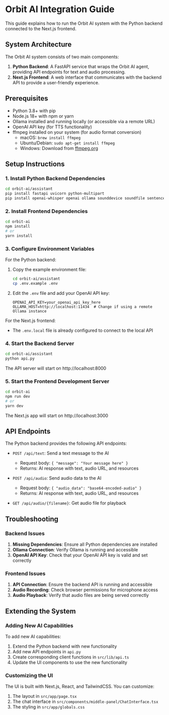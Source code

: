 # Orbit AI Integration Guide

This guide explains how to run the Orbit AI system with the Python backend connected to the Next.js frontend.

## System Architecture

The Orbit AI system consists of two main components:

1. **Python Backend**: A FastAPI service that wraps the Orbit AI agent, providing API endpoints for text and audio processing.
2. **Next.js Frontend**: A web interface that communicates with the backend API to provide a user-friendly experience.

## Prerequisites

- Python 3.8+ with pip
- Node.js 18+ with npm or yarn
- Ollama installed and running locally (or accessible via a remote URL)
- OpenAI API key (for TTS functionality)
- ffmpeg installed on your system (for audio format conversion)
  - macOS: `brew install ffmpeg`
  - Ubuntu/Debian: `sudo apt-get install ffmpeg`
  - Windows: Download from [ffmpeg.org](https://ffmpeg.org/download.html)

## Setup Instructions

### 1. Install Python Backend Dependencies

```bash
cd orbit-ai/assistant
pip install fastapi uvicorn python-multipart
pip install openai-whisper openai ollama sounddevice soundfile sentence-transformers faiss-cpu
```

### 2. Install Frontend Dependencies

```bash
cd orbit-ai
npm install
# or
yarn install
```

### 3. Configure Environment Variables

For the Python backend:
1. Copy the example environment file:
   ```bash
   cd orbit-ai/assistant
   cp .env.example .env
   ```
2. Edit the `.env` file and add your OpenAI API key:
   ```
   OPENAI_API_KEY=your_openai_api_key_here
   OLLAMA_HOST=http://localhost:11434  # Change if using a remote Ollama instance
   ```

For the Next.js frontend:
- The `.env.local` file is already configured to connect to the local API

### 4. Start the Backend Server

```bash
cd orbit-ai/assistant
python api.py
```

The API server will start on http://localhost:8000

### 5. Start the Frontend Development Server

```bash
cd orbit-ai
npm run dev
# or
yarn dev
```

The Next.js app will start on http://localhost:3000

## API Endpoints

The Python backend provides the following API endpoints:

- `POST /api/text`: Send a text message to the AI
  - Request body: `{ "message": "Your message here" }`
  - Returns: AI response with text, audio URL, and resources

- `POST /api/audio`: Send audio data to the AI
  - Request body: `{ "audio_data": "base64-encoded-audio" }`
  - Returns: AI response with text, audio URL, and resources

- `GET /api/audio/{filename}`: Get audio file for playback

## Troubleshooting

### Backend Issues

1. **Missing Dependencies**: Ensure all Python dependencies are installed
2. **Ollama Connection**: Verify Ollama is running and accessible
3. **OpenAI API Key**: Check that your OpenAI API key is valid and set correctly

### Frontend Issues

1. **API Connection**: Ensure the backend API is running and accessible
2. **Audio Recording**: Check browser permissions for microphone access
3. **Audio Playback**: Verify that audio files are being served correctly

## Extending the System

### Adding New AI Capabilities

To add new AI capabilities:
1. Extend the Python backend with new functionality
2. Add new API endpoints in `api.py`
3. Create corresponding client functions in `src/lib/api.ts`
4. Update the UI components to use the new functionality

### Customizing the UI

The UI is built with Next.js, React, and TailwindCSS. You can customize:
1. The layout in `src/app/page.tsx`
2. The chat interface in `src/components/middle-panel/ChatInterface.tsx`
3. The styling in `src/app/globals.css`
